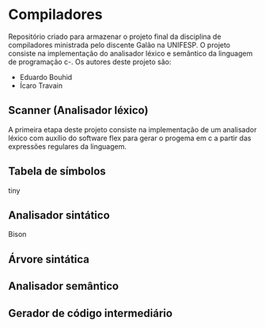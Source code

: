 # Compiladores
Repositório criado para armazenar o projeto final da disciplina de compiladores ministrada pelo discente Galão na UNIFESP. O projeto consiste na implementação do analisador léxico e semântico da linguagem de programação c-. Os autores deste projeto são:
- Eduardo Bouhid
- Ícaro Travain

## Scanner (Analisador léxico)
A primeira etapa deste projeto consiste na implementação de um analisador léxico com auxílio do software flex para gerar o progema em c a partir das expressões regulares da linguagem. 

## Tabela de símbolos
tiny
## Analisador sintático
Bison
## Árvore sintática 
## Analisador semântico
## Gerador de código intermediário  
